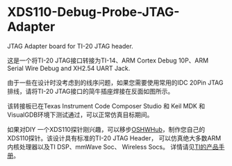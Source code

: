 # XDS110-Debug-Probe-JTAG-Adapter
JTAG Adapter board for TI-20 JTAG header.

这是一个将TI-20 JTAG接口转接为TI-14、ARM Cortex Debug 10P、ARM Serial Wire Debug and XH2.54 UART Jack.

由于一些在设计时没考虑到的线序问题，如果您需要使用常用的IDC 20Pin JTAG排线，请将TI-20 JTAG接口的简牛插座焊接在反面如图所示。

该转接板已在Texas Instrument Code Composer Studio 和 Keil MDK 和 VisualGDB环境下测试通过，可以正常仿真目标期间。

如果对DIY 一个XDS110探针刚兴趣，可以移步[OSHWHub](https://oshwhub.com/dczyewen/xds110-debug-probe)，制作您自己的XDS110探针。该设计具有标准的TI-20 JTAG Header， 可以仿真绝大多数ARM内核处理器以及TI DSP、mmWave Soc、 Wireless Socs。 详情请见[TI的产品手册](https://software-dl.ti.com/ccs/esd/documents/xdsdebugprobes/emu_xds110.html)。